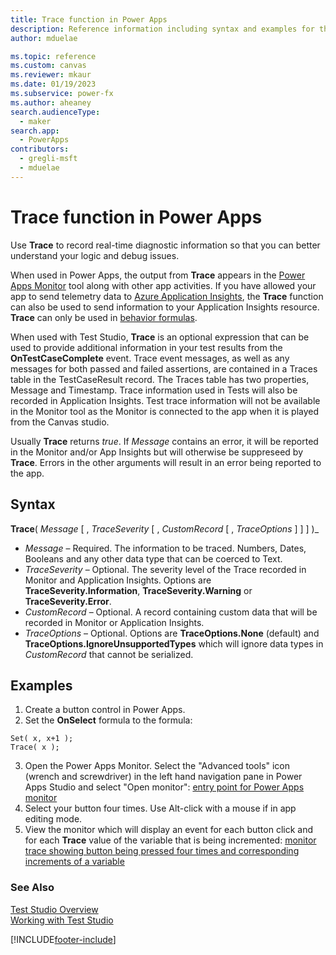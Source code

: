 ```yaml
---
title: Trace function in Power Apps
description: Reference information including syntax and examples for the Trace function in Power Apps.
author: mduelae

ms.topic: reference
ms.custom: canvas
ms.reviewer: mkaur
ms.date: 01/19/2023
ms.subservice: power-fx
ms.author: aheaney
search.audienceType:
  - maker
search.app:
  - PowerApps
contributors:
  - gregli-msft
  - mduelae
---
```


# Trace function in Power Apps

Use **Trace** to record real-time diagnostic information so that you can better understand your logic and debug issues.

When used in Power Apps, the output from **Trace** appears in the [Power Apps Monitor](/power-apps/maker/monitor-overview.md) tool along with other app activities.  If you have allowed your app to send telemetry data to [Azure Application Insights](/power-apps/maker/canvas-apps/application-insights), the **Trace** function can also be used to send information to your Application Insights resource. **Trace** can only be used in [behavior formulas](../imperative.md). 

When used with Test Studio, **Trace** is an optional expression that can be used to provide additional information in your test results from the **OnTestCaseComplete** event. Trace event messages, as well as any messages for both passed and failed assertions, are contained in a Traces table in the TestCaseResult record. The Traces table has two properties, Message and Timestamp.  Trace information used in Tests will also be recorded in Application Insights. Test trace information will not be available in the Monitor tool as the Monitor is connected to the app when it is played from the Canvas studio.

Usually **Trace** returns _true_.  If _Message_ contains an error, it will be reported in the Monitor and/or App Insights but will otherwise be suppreseed by **Trace**.  Errors in the other arguments will result in an error being reported to the app.

## Syntax

**Trace**( _Message_ [ , _TraceSeverity_ [ , _CustomRecord_ [ , _TraceOptions_ ] ] ] )_

- _Message_ – Required. The information to be traced. Numbers, Dates, Booleans and any other data type that can be coerced to Text.
- _TraceSeverity_ – Optional. The severity level of the Trace recorded in Monitor and Application Insights. Options are **TraceSeverity.Information**, **TraceSeverity.Warning** or **TraceSeverity.Error**.
- _CustomRecord_ – Optional. A record containing custom data that will be recorded in Monitor or Application Insights.
- _TraceOptions_ – Optional. Options are **TraceOptions.None** (default) and **TraceOptions.IgnoreUnsupportedTypes** which will ignore data types in _CustomRecord_ that cannot be serialized.  

## Examples

1. Create a button control in Power Apps.
2. Set the **OnSelect** formula to the formula:
  ```powerapps-dot
  Set( x, x+1 );
  Trace( x );
  ```
3. Open the Power Apps Monitor.  Select the "Advanced tools" icon (wrench and screwdriver) in the left hand navigation pane in Power Apps Studio and select "Open monitor":
  [entry point for Power Apps monitor](media/function-trace/open-monitor.png)
4. Select your button four times.  Use Alt-click with a mouse if in app editing mode.
5. View the monitor which will display an event for each button click and for each **Trace** value of the variable that is being incremented:
  [monitor trace showing button being pressed four times and corresponding increments of a variable](media/function-trace/increment-trace.png)

### See Also

[Test Studio Overview](/power-apps/maker/canvas-apps/test-studio) <br>
[Working with Test Studio](/power-apps/maker/canvas-apps/working-with-test-studio)

[!INCLUDE[footer-include](../../includes/footer-banner.md)]
